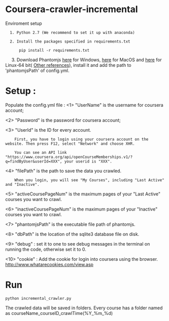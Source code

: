 # Coursera-crawler-incremental

Enviroment setup

      1. Python 2.7 (We recommend to set it up with anaconda)
  
      2. Install the packages specified in requirements.txt
  
	      pip install -r requirements.txt
  
      3. Download Phantomjs <a href="https://bitbucket.org/ariya/phantomjs/downloads/phantomjs-2.1.1-windows.zip"> here</a> for Windows, <a href="https://bitbucket.org/ariya/phantomjs/downloads/phantomjs-2.1.1-macosx.zip"> here</a> for MacOS and <a href="https://bitbucket.org/ariya/phantomjs/downloads/phantomjs-2.1.1-linux-x86_64.tar.bz2"> here</a> for Linux-64 bit( <a href="http://phantomjs.org/download.html"> Other references</a>), install it and add the path to 'phantomjsPath' of config.yml.

# Setup :
Populate the config.yml file :
<1> "UserName" is the username for coursera account;
	
<2> "Password" is the password for coursera account;
	
<3> "UserId" is the ID for every account.
	    
	    First, you have to login using your coursera account on the website. Then press F12, select "Network" and choose XHR. 
	    
	    You can see an API link "https://www.coursera.org/api/openCourseMemberships.v1/?q=findByUser&userId=XXX", your userid is "XXX".
	
<4> "filePath" is the path to save the data you crawled.
  
        When you login, you will see "My Courses", including "Last Active" and "Inactive".
	
<5> "activeCoursePageNum" is the maximum pages of your "Last Active" courses you want to crawl.
	
<6> "inactiveCoursePageNum" is the maximum pages of your "Inactive" courses you want to crawl.
	
<7> "phantomjsPath" is the executable file path of phantomjs.

<8> "dbPath" is the location of the sqlite3 database file on disk.

<9> "debug" : set it to one to see debug messages in the terminal on running the code, otherwise set it to 0.
  
<10> "cookie" :  Add the cookie for login into coursera using the browser. http://www.whatarecookies.com/view.asp
  
# Run 
	python incremental_crawler.py

The crawled data will be saved in folders. Every course has a folder named as courseName_courseID_crawlTime(%Y_%m_%d)
